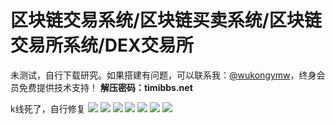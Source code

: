 # 区块链交易系统/区块链买卖系统/区块链交易所系统/DEX交易所

未测试，自行下载研究。如果搭建有问题，可以联系我：[@wukongymw](http://t.me/wukongymw)，终身会员免费提供技术支持！
**解压密码：timibbs.net**

k线死了，自行修复
[![](https://wukongymw.com/wp-content/uploads/2023/08/1691914135-8e152251d321da0.png)](https://wukongymw.com/wp-content/uploads/2023/08/1691914135-8e152251d321da0.png)
[![](https://wukongymw.com/wp-content/uploads/2023/08/1691914135-26186724d4d1c96.png)](https://wukongymw.com/wp-content/uploads/2023/08/1691914135-26186724d4d1c96.png)
[![](https://wukongymw.com/wp-content/uploads/2023/08/1691914135-2986dd509fbc941.png)](https://wukongymw.com/wp-content/uploads/2023/08/1691914135-2986dd509fbc941.png)
[![](https://wukongymw.com/wp-content/uploads/2023/08/1691914134-b22982352d312c7.png)](https://wukongymw.com/wp-content/uploads/2023/08/1691914134-b22982352d312c7.png)
[![](https://wukongymw.com/wp-content/uploads/2023/08/1691914134-535f5de4ead1acb.png)](https://wukongymw.com/wp-content/uploads/2023/08/1691914134-535f5de4ead1acb.png)
[![](https://wukongymw.com/wp-content/uploads/2023/08/1691914134-69d04d116969325.png)](https://wukongymw.com/wp-content/uploads/2023/08/1691914134-69d04d116969325.png)
[![](https://wukongymw.com/wp-content/uploads/2023/08/1691914133-d6fcf7fddf84ae4.png)](https://wukongymw.com/wp-content/uploads/2023/08/1691914133-d6fcf7fddf84ae4.png)